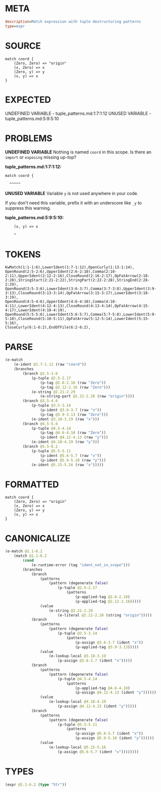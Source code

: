 # META
~~~ini
description=Match expression with tuple destructuring patterns
type=expr
~~~
# SOURCE
~~~roc
match coord {
    (Zero, Zero) => "origin"
    (x, Zero) => x
    (Zero, y) => y
    (x, y) => x
}
~~~
# EXPECTED
UNDEFINED VARIABLE - tuple_patterns.md:1:7:1:12
UNUSED VARIABLE - tuple_patterns.md:5:9:5:10
# PROBLEMS
**UNDEFINED VARIABLE**
Nothing is named `coord` in this scope.
Is there an `import` or `exposing` missing up-top?

**tuple_patterns.md:1:7:1:12:**
```roc
match coord {
```
      ^^^^^


**UNUSED VARIABLE**
Variable ``y`` is not used anywhere in your code.

If you don't need this variable, prefix it with an underscore like `_y` to suppress this warning.

**tuple_patterns.md:5:9:5:10:**
```roc
    (x, y) => x
```
        ^


# TOKENS
~~~zig
KwMatch(1:1-1:6),LowerIdent(1:7-1:12),OpenCurly(1:13-1:14),
OpenRound(2:5-2:6),UpperIdent(2:6-2:10),Comma(2:10-2:11),UpperIdent(2:12-2:16),CloseRound(2:16-2:17),OpFatArrow(2:18-2:20),StringStart(2:21-2:22),StringPart(2:22-2:28),StringEnd(2:28-2:29),
OpenRound(3:5-3:6),LowerIdent(3:6-3:7),Comma(3:7-3:8),UpperIdent(3:9-3:13),CloseRound(3:13-3:14),OpFatArrow(3:15-3:17),LowerIdent(3:18-3:19),
OpenRound(4:5-4:6),UpperIdent(4:6-4:10),Comma(4:10-4:11),LowerIdent(4:12-4:13),CloseRound(4:13-4:14),OpFatArrow(4:15-4:17),LowerIdent(4:18-4:19),
OpenRound(5:5-5:6),LowerIdent(5:6-5:7),Comma(5:7-5:8),LowerIdent(5:9-5:10),CloseRound(5:10-5:11),OpFatArrow(5:12-5:14),LowerIdent(5:15-5:16),
CloseCurly(6:1-6:2),EndOfFile(6:2-6:2),
~~~
# PARSE
~~~clojure
(e-match
	(e-ident @1.7-1.12 (raw "coord"))
	(branches
		(branch @2.5-3.6
			(p-tuple @2.5-2.17
				(p-tag @2.6-2.10 (raw "Zero"))
				(p-tag @2.12-2.16 (raw "Zero")))
			(e-string @2.21-2.29
				(e-string-part @2.22-2.28 (raw "origin"))))
		(branch @3.5-4.6
			(p-tuple @3.5-3.14
				(p-ident @3.6-3.7 (raw "x"))
				(p-tag @3.9-3.13 (raw "Zero")))
			(e-ident @3.18-3.19 (raw "x")))
		(branch @4.5-5.6
			(p-tuple @4.5-4.14
				(p-tag @4.6-4.10 (raw "Zero"))
				(p-ident @4.12-4.13 (raw "y")))
			(e-ident @4.18-4.19 (raw "y")))
		(branch @5.5-6.2
			(p-tuple @5.5-5.11
				(p-ident @5.6-5.7 (raw "x"))
				(p-ident @5.9-5.10 (raw "y")))
			(e-ident @5.15-5.16 (raw "x")))))
~~~
# FORMATTED
~~~roc
match coord {
	(Zero, Zero) => "origin"
	(x, Zero) => x
	(Zero, y) => y
	(x, y) => x
}
~~~
# CANONICALIZE
~~~clojure
(e-match @1.1-6.2
	(match @1.1-6.2
		(cond
			(e-runtime-error (tag "ident_not_in_scope")))
		(branches
			(branch
				(patterns
					(pattern (degenerate false)
						(p-tuple @2.5-2.17
							(patterns
								(p-applied-tag @2.6-2.10)
								(p-applied-tag @2.12-2.16)))))
				(value
					(e-string @2.21-2.29
						(e-literal @2.22-2.28 (string "origin")))))
			(branch
				(patterns
					(pattern (degenerate false)
						(p-tuple @3.5-3.14
							(patterns
								(p-assign @3.6-3.7 (ident "x"))
								(p-applied-tag @3.9-3.13)))))
				(value
					(e-lookup-local @3.18-3.19
						(p-assign @3.6-3.7 (ident "x")))))
			(branch
				(patterns
					(pattern (degenerate false)
						(p-tuple @4.5-4.14
							(patterns
								(p-applied-tag @4.6-4.10)
								(p-assign @4.12-4.13 (ident "y"))))))
				(value
					(e-lookup-local @4.18-4.19
						(p-assign @4.12-4.13 (ident "y")))))
			(branch
				(patterns
					(pattern (degenerate false)
						(p-tuple @5.5-5.11
							(patterns
								(p-assign @5.6-5.7 (ident "x"))
								(p-assign @5.9-5.10 (ident "y"))))))
				(value
					(e-lookup-local @5.15-5.16
						(p-assign @5.6-5.7 (ident "x"))))))))
~~~
# TYPES
~~~clojure
(expr @1.1-6.2 (type "Str"))
~~~
